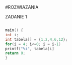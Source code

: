 #ROZWIAZANIA

ZADANIE 1

```c

main() {
int i;
int tabela[] = {1,2,4,6,12};
for(i = 4; i<=0; i = i-1)
printf("%i", tabela[i]
return 0;
}
